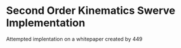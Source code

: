 # Second Order Kinematics Swerve Implementation

Attempted implentation on a whitepaper created by 449